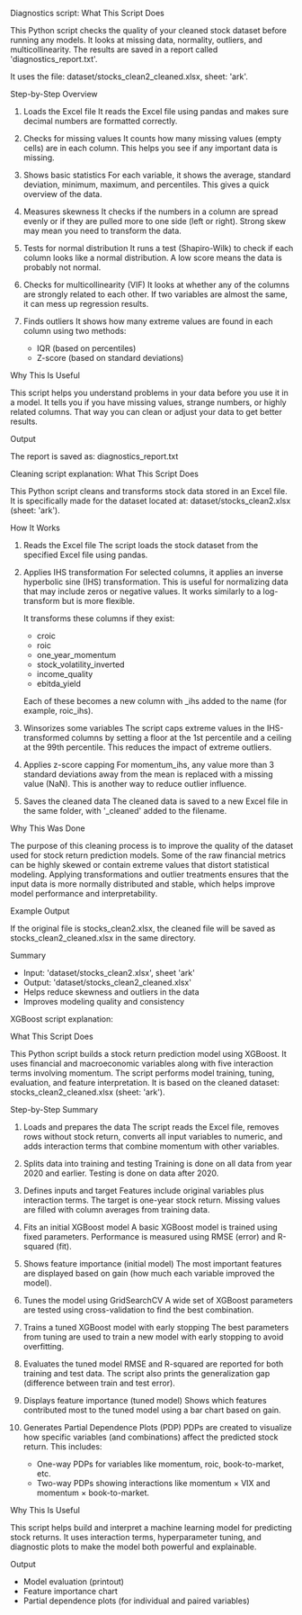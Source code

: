 Diagnostics script:
What This Script Does

This Python script checks the quality of your cleaned stock dataset before running any models. It looks at missing data, normality, outliers, and multicollinearity. The results are saved in a report called 'diagnostics_report.txt'.

It uses the file: dataset/stocks_clean2_cleaned.xlsx, sheet: 'ark'.

Step-by-Step Overview

1. Loads the Excel file
   It reads the Excel file using pandas and makes sure decimal numbers are formatted correctly.

2. Checks for missing values
   It counts how many missing values (empty cells) are in each column. This helps you see if any important data is missing.

3. Shows basic statistics
   For each variable, it shows the average, standard deviation, minimum, maximum, and percentiles. This gives a quick overview of the data.

4. Measures skewness
   It checks if the numbers in a column are spread evenly or if they are pulled more to one side (left or right). Strong skew may mean you need to transform the data.

5. Tests for normal distribution
   It runs a test (Shapiro-Wilk) to check if each column looks like a normal distribution. A low score means the data is probably not normal.

6. Checks for multicollinearity (VIF)
   It looks at whether any of the columns are strongly related to each other. If two variables are almost the same, it can mess up regression results.

7. Finds outliers
   It shows how many extreme values are found in each column using two methods:
   - IQR (based on percentiles)
   - Z-score (based on standard deviations)

Why This Is Useful

This script helps you understand problems in your data before you use it in a model. It tells you if you have missing values, strange numbers, or highly related columns. That way you can clean or adjust your data to get better results.

Output

The report is saved as: diagnostics_report.txt





Cleaning script explanation: 
What This Script Does

This Python script cleans and transforms stock data stored in an Excel file. It is specifically made for the dataset located at: dataset/stocks_clean2.xlsx (sheet: 'ark').

How It Works

1. Reads the Excel file
   The script loads the stock dataset from the specified Excel file using pandas.

2. Applies IHS transformation
   For selected columns, it applies an inverse hyperbolic sine (IHS) transformation. This is useful for normalizing data that may include zeros or negative values. It works similarly to a log-transform but is more flexible.

   It transforms these columns if they exist:
   - croic
   - roic
   - one_year_momentum
   - stock_volatility_inverted
   - income_quality
   - ebitda_yield

   Each of these becomes a new column with _ihs added to the name (for example, roic_ihs).

3. Winsorizes some variables
   The script caps extreme values in the IHS-transformed columns by setting a floor at the 1st percentile and a ceiling at the 99th percentile. This reduces the impact of extreme outliers.

4. Applies z-score capping
   For momentum_ihs, any value more than 3 standard deviations away from the mean is replaced with a missing value (NaN). This is another way to reduce outlier influence.

5. Saves the cleaned data
   The cleaned data is saved to a new Excel file in the same folder, with '_cleaned' added to the filename.

Why This Was Done

The purpose of this cleaning process is to improve the quality of the dataset used for stock return prediction models. Some of the raw financial metrics can be highly skewed or contain extreme values that distort statistical modeling. Applying transformations and outlier treatments ensures that the input data is more normally distributed and stable, which helps improve model performance and interpretability.

Example Output

If the original file is stocks_clean2.xlsx, the cleaned file will be saved as stocks_clean2_cleaned.xlsx in the same directory.

Summary

- Input: 'dataset/stocks_clean2.xlsx', sheet 'ark'
- Output: 'dataset/stocks_clean2_cleaned.xlsx'
- Helps reduce skewness and outliers in the data
- Improves modeling quality and consistency


XGBoost script explanation:

What This Script Does

This Python script builds a stock return prediction model using XGBoost. It uses financial and macroeconomic variables along with five interaction terms involving momentum. The script performs model training, tuning, evaluation, and feature interpretation. It is based on the cleaned dataset: stocks_clean2_cleaned.xlsx (sheet: 'ark').

Step-by-Step Summary

1. Loads and prepares the data
   The script reads the Excel file, removes rows without stock return, converts all input variables to numeric, and adds interaction terms that combine momentum with other variables.

2. Splits data into training and testing
   Training is done on all data from year 2020 and earlier. Testing is done on data after 2020.

3. Defines inputs and target
   Features include original variables plus interaction terms. The target is one-year stock return. Missing values are filled with column averages from training data.

4. Fits an initial XGBoost model
   A basic XGBoost model is trained using fixed parameters. Performance is measured using RMSE (error) and R-squared (fit).

5. Shows feature importance (initial model)
   The most important features are displayed based on gain (how much each variable improved the model).

6. Tunes the model using GridSearchCV
   A wide set of XGBoost parameters are tested using cross-validation to find the best combination.

7. Trains a tuned XGBoost model with early stopping
   The best parameters from tuning are used to train a new model with early stopping to avoid overfitting.

8. Evaluates the tuned model
   RMSE and R-squared are reported for both training and test data. The script also prints the generalization gap (difference between train and test error).

9. Displays feature importance (tuned model)
   Shows which features contributed most to the tuned model using a bar chart based on gain.

10. Generates Partial Dependence Plots (PDP)
    PDPs are created to visualize how specific variables (and combinations) affect the predicted stock return. This includes:
    - One-way PDPs for variables like momentum, roic, book-to-market, etc.
    - Two-way PDPs showing interactions like momentum × VIX and momentum × book-to-market.

Why This Is Useful

This script helps build and interpret a machine learning model for predicting stock returns. It uses interaction terms, hyperparameter tuning, and diagnostic plots to make the model both powerful and explainable.

Output

- Model evaluation (printout)
- Feature importance chart
- Partial dependence plots (for individual and paired variables)

